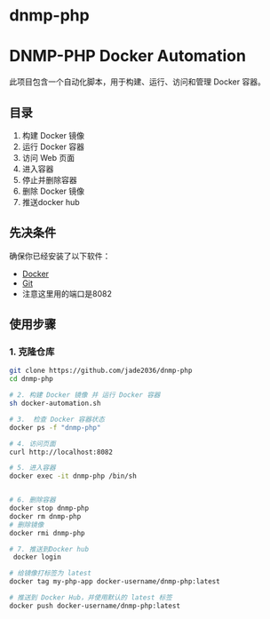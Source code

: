 # dnmp-php

# DNMP-PHP Docker Automation

此项目包含一个自动化脚本，用于构建、运行、访问和管理 Docker 容器。

## 目录

1. 构建 Docker 镜像
2. 运行 Docker 容器
3. 访问 Web 页面
4. 进入容器
5. 停止并删除容器
6. 删除 Docker 镜像
7. 推送docker hub

## 先决条件

确保你已经安装了以下软件：

- [Docker](https://docs.docker.com/get-docker/)
- [Git](https://git-scm.com/)
- 注意这里用的端口是8082

## 使用步骤

### 1. 克隆仓库
```sh
git clone https://github.com/jade2036/dnmp-php
cd dnmp-php

# 2. 构建 Docker 镜像 并 运行 Docker 容器
sh docker-automation.sh

# 3.  检查 Docker 容器状态
docker ps -f "dnmp-php"

# 4. 访问页面
curl http://localhost:8082

# 5. 进入容器
docker exec -it dnmp-php /bin/sh


# 6. 删除容器
docker stop dnmp-php
docker rm dnmp-php
# 删除镜像
docker rmi dnmp-php

# 7. 推送到Docker hub
 docker login

# 给镜像打标签为 latest
docker tag my-php-app docker-username/dnmp-php:latest

# 推送到 Docker Hub，并使用默认的 latest 标签
docker push docker-username/dnmp-php:latest


